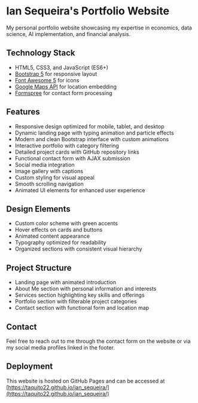 # Ian Sequeira's Portfolio Website

My personal portfolio website showcasing my expertise in economics, data science, AI implementation, and financial analysis.

## Technology Stack

* HTML5, CSS3, and JavaScript (ES6+)
* [Bootstrap 5](https://getbootstrap.com/docs/5.0/getting-started/introduction/) for responsive layout
* [Font Awesome 5](https://fontawesome.com/) for icons
* [Google Maps API](https://developers.google.com/maps/documentation/embed/get-started) for location embedding
* [Formspree](https://formspree.io/) for contact form processing

## Features

* Responsive design optimized for mobile, tablet, and desktop
* Dynamic landing page with typing animation and particle effects
* Modern and clean Bootstrap interface with custom animations
* Interactive portfolio with category filtering
* Detailed project cards with GitHub repository links
* Functional contact form with AJAX submission
* Social media integration
* Image gallery with captions
* Custom styling for visual appeal
* Smooth scrolling navigation
* Animated UI elements for enhanced user experience

## Design Elements

* Custom color scheme with green accents
* Hover effects on cards and buttons
* Animated content appearance
* Typography optimized for readability
* Organized sections with consistent visual hierarchy

## Project Structure

* Landing page with animated introduction
* About Me section with personal information and interests
* Services section highlighting key skills and offerings
* Portfolio section with filterable project categories
* Contact section with functional form and location map

## Contact

Feel free to reach out to me through the contact form on the website or via my social media profiles linked in the footer.

## Deployment

This website is hosted on GitHub Pages and can be accessed at [https://taquito22.github.io/ian_sequeira/](https://taquito22.github.io/ian_sequeira/)
